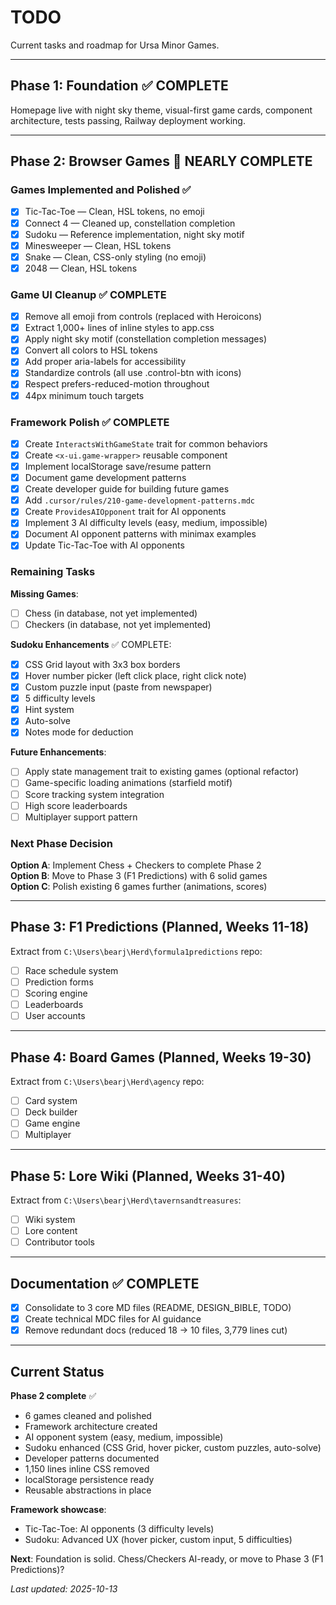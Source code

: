 # TODO

Current tasks and roadmap for Ursa Minor Games.

---

## Phase 1: Foundation ✅ COMPLETE

Homepage live with night sky theme, visual-first game cards, component architecture, tests passing, Railway deployment working.

---

## Phase 2: Browser Games 🎯 NEARLY COMPLETE

### Games Implemented and Polished ✅
- [x] Tic-Tac-Toe — Clean, HSL tokens, no emoji
- [x] Connect 4 — Cleaned up, constellation completion
- [x] Sudoku — Reference implementation, night sky motif
- [x] Minesweeper — Clean, HSL tokens
- [x] Snake — Clean, CSS-only styling (no emoji)
- [x] 2048 — Clean, HSL tokens

### Game UI Cleanup ✅ COMPLETE
- [x] Remove all emoji from controls (replaced with Heroicons)
- [x] Extract 1,000+ lines of inline styles to app.css
- [x] Apply night sky motif (constellation completion messages)
- [x] Convert all colors to HSL tokens
- [x] Add proper aria-labels for accessibility
- [x] Standardize controls (all use .control-btn with icons)
- [x] Respect prefers-reduced-motion throughout
- [x] 44px minimum touch targets

### Framework Polish ✅ COMPLETE
- [x] Create `InteractsWithGameState` trait for common behaviors
- [x] Create `<x-ui.game-wrapper>` reusable component
- [x] Implement localStorage save/resume pattern
- [x] Document game development patterns
- [x] Create developer guide for building future games
- [x] Add `.cursor/rules/210-game-development-patterns.mdc`
- [x] Create `ProvidesAIOpponent` trait for AI opponents
- [x] Implement 3 AI difficulty levels (easy, medium, impossible)
- [x] Document AI opponent patterns with minimax examples
- [x] Update Tic-Tac-Toe with AI opponents

### Remaining Tasks

**Missing Games**:
- [ ] Chess (in database, not yet implemented)
- [ ] Checkers (in database, not yet implemented)

**Sudoku Enhancements** ✅ COMPLETE:
- [x] CSS Grid layout with 3x3 box borders
- [x] Hover number picker (left click place, right click note)
- [x] Custom puzzle input (paste from newspaper)
- [x] 5 difficulty levels
- [x] Hint system
- [x] Auto-solve
- [x] Notes mode for deduction

**Future Enhancements**:
- [ ] Apply state management trait to existing games (optional refactor)
- [ ] Game-specific loading animations (starfield motif)
- [ ] Score tracking system integration
- [ ] High score leaderboards
- [ ] Multiplayer support pattern

### Next Phase Decision

**Option A**: Implement Chess + Checkers to complete Phase 2  
**Option B**: Move to Phase 3 (F1 Predictions) with 6 solid games  
**Option C**: Polish existing 6 games further (animations, scores)

---

## Phase 3: F1 Predictions (Planned, Weeks 11-18)

Extract from `C:\Users\bearj\Herd\formula1predictions` repo:
- [ ] Race schedule system
- [ ] Prediction forms
- [ ] Scoring engine
- [ ] Leaderboards
- [ ] User accounts

---

## Phase 4: Board Games (Planned, Weeks 19-30)

Extract from `C:\Users\bearj\Herd\agency` repo:
- [ ] Card system
- [ ] Deck builder
- [ ] Game engine
- [ ] Multiplayer

---

## Phase 5: Lore Wiki (Planned, Weeks 31-40)

Extract from `C:\Users\bearj\Herd\tavernsandtreasures`:
- [ ] Wiki system
- [ ] Lore content
- [ ] Contributor tools

---

## Documentation ✅ COMPLETE

- [x] Consolidate to 3 core MD files (README, DESIGN_BIBLE, TODO)
- [x] Create technical MDC files for AI guidance
- [x] Remove redundant docs (reduced 18 → 10 files, 3,779 lines cut)

---

## Current Status

**Phase 2 complete** ✅ 
- 6 games cleaned and polished  
- Framework architecture created
- AI opponent system (easy, medium, impossible)
- Sudoku enhanced (CSS Grid, hover picker, custom puzzles, auto-solve)
- Developer patterns documented
- 1,150 lines inline CSS removed
- localStorage persistence ready
- Reusable abstractions in place

**Framework showcase**:
- Tic-Tac-Toe: AI opponents (3 difficulty levels)
- Sudoku: Advanced UX (hover picker, custom input, 5 difficulties)

**Next**: Foundation is solid. Chess/Checkers AI-ready, or move to Phase 3 (F1 Predictions)?

*Last updated: 2025-10-13*
